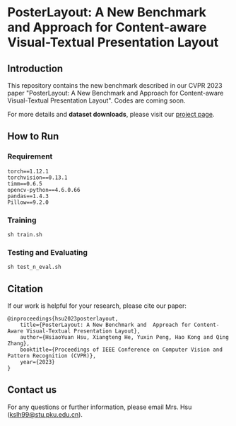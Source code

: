 # PosterLayout: A New Benchmark and Approach for Content-aware Visual-Textual Presentation Layout

## Introduction
This repository contains the new benchmark described in our CVPR 2023 paper "PosterLayout: A New Benchmark and Approach for Content-aware Visual-Textual Presentation Layout".
Codes are coming soon.

For more details and **dataset downloads**, please visit our [project page](http://59.108.48.34/tiki/PosterLayout/).


## How to Run
### Requirement
```
torch==1.12.1
torchvision==0.13.1
timm==0.6.5
opencv-python==4.6.0.66
pandas==1.4.3
Pillow==9.2.0
```

### Training
```
sh train.sh
```

### Testing and Evaluating
```
sh test_n_eval.sh
```

## Citation
If our work is helpful for your research, please cite our paper:
```
@inproceedings{hsu2023posterlayout,
    title={PosterLayout: A New Benchmark and  Approach for Content-Aware Visual-Textual Presentation Layout},
    author={HsiaoYuan Hsu, Xiangteng He, Yuxin Peng, Hao Kong and Qing Zhang},
    booktitle={Proceedings of IEEE Conference on Computer Vision and Pattern Recognition (CVPR)},
    year={2023}
}
```

## Contact us
For any questions or further information, please email Mrs. Hsu (kslh99@stu.pku.edu.cn).
